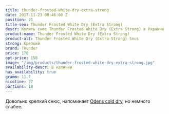 ```yaml
---
title: thunder-frosted-white-dry-extra-strong
date: 2017-11-23 08:46:00 Z
position: 21
title-seo: Thunder Frosted White Dry (Extra Strong)
descr: Купить снюс Thunder Frosted White Dry (Extra Strong) в Украине
product-name: Thunder Frosted White Dry (Extra Strong)
product-alt: Thunder Frosted White Dry (Extra Strong) Snus
strong: Крепкий
brand: Thunder
price: 170
opt-price: 158
image: "/img/products/thunder-frosted-white-dry-extra-strong.jpg"
availability-descr: В наличии
has_availability: true
gramm: 11.7
nicotine: 27
portions: 18
---
```


Довольно крепкий снюс, напоминает [Odens cold dry](/odens-cold-dry), но немного слабее.